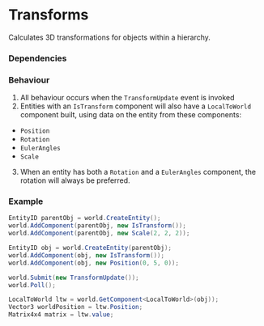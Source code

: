 # Transforms
Calculates 3D transformations for objects within a hierarchy.

### Dependencies

### Behaviour
1. All behaviour occurs when the `TransformUpdate` event is invoked
2. Entities with an `IsTransform` component will also have a `LocalToWorld` component built,
using data on the entity from these components:
* `Position`
* `Rotation`
* `EulerAngles`
* `Scale`

3. When an entity has both a `Rotation` and a `EulerAngles` component, the rotation will always
be preferred.

### Example
```cs
EntityID parentObj = world.CreateEntity();
world.AddComponent(parentObj, new IsTransform());
world.AddComponent(parentObj, new Scale(2, 2, 2));

EntityID obj = world.CreateEntity(parentObj);
world.AddComponent(obj, new IsTransform());
world.AddComponent(obj, new Position(0, 5, 0));

world.Submit(new TransformUpdate());
world.Poll();

LocalToWorld ltw = world.GetComponent<LocalToWorld>(obj));
Vector3 worldPosition = ltw.Position;
Matrix4x4 matrix = ltw.value;
```
